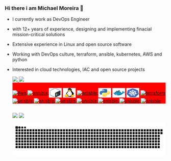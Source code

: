 ### Hi there i am Michael Moreira 👋

- I currently work as DevOps Engineer
  
- with 12+ years of experience, designing and implementing finacial mission-critical solutions
  
- Extensive experience in Linux and open source software
  
- Working with DevOps culture, terraform, ansible, kubernetes, AWS and python
  
- Interested in cloud technologies, IAC and open source projects
  
  <div>
  <a href="https://github.com/michaelmoreira">
  <img height="180em" src="https://github-readme-stats.vercel.app/api?username=michaelmoreira&show_icons=true&theme=light&include_all_commits=true&count_private=true"/>
  <img height="180em" src="https://github-readme-stats.vercel.app/api/top-langs/?username=michaelmoreira&layout=compact&langs_count=7&theme=light"/>
  </div>
  <div style="background-color:red;" style="display: inline_block" color="white"><br>
  <img align="center" alt="Aws" height="30" width="40" src="https://www.vectorlogo.zone/logos/amazon_aws/amazon_aws-icon.svg">
  <img align="center" alt="anisble" height="30" width="30" src="https://www.vectorlogo.zone/logos/google_cloud/google_cloud-icon.svg">
  <img align="center" alt="Bash" height="30" width="40" src="https://github.com/devicons/devicon/blob/master/icons/bash/bash-original.svg">
  <img align="center" alt="Linux" height="30" width="40" src="https://github.com/devicons/devicon/blob/master/icons/linux/linux-original.svg">
  <img align="center" alt="anisble" height="30" width="30" src="https://www.vectorlogo.zone/logos/suse/suse-icon.svg">
  <img align="center" alt="Python" height="30" width="40" src="https://github.com/devicons/devicon/blob/master/icons/python/python-original.svg">
  <img align="center" alt="Docker" height="30" width="40" src="https://github.com/devicons/devicon/blob/master/icons/docker/docker-original.svg">
  <img align="center" alt="K8s" height="30" width="40" src="https://github.com/devicons/devicon/blob/master/icons/kubernetes/kubernetes-plain.svg">
  <img align="center" alt="terraform" height="30" width="30" src="https://www.vectorlogo.zone/logos/terraformio/terraformio-icon.svg">
  <img align="center" alt="anisble" height="30" width="40" src="https://www.vectorlogo.zone/logos/ansible/ansible-icon.svg">
  <img align="center" alt="anisble" height="30" width="40" src="https://www.vectorlogo.zone/logos/github/github-icon.svg">
  <img align="center" alt="anisble" height="30" width="30" src="https://www.vectorlogo.zone/logos/gitlab/gitlab-icon.svg">
  <img align="center" alt="anisble" height="30" width="40" src="https://www.vectorlogo.zone/logos/grafana/grafana-icon.svg">
  <img align="center" alt="anisble" height="30" width="40" src="https://www.vectorlogo.zone/logos/prometheusio/prometheusio-icon.svg">
  <img align="center" alt="anisble" height="30" width="40" src="https://www.vectorlogo.zone/logos/elasticco_kibana/elasticco_kibana-icon.svg">
  <img align="center" alt="anisble" height="30" width="40" src="https://www.vectorlogo.zone/logos/consulio/consulio-icon.svg">
  
  </div>
  
  ##
  
  <div> 
  <a href="https://www.instagram.com/_michaelmoreira/" target="_blank"><img src="https://img.shields.io/badge/-Instagram-%23E4405F?style=for-the-badge&logo=instagram&logoColor=white" target="_blank"></a>
  <a href="https://www.linkedin.com/in/moreiramelo/" target="_blank"><img src="https://img.shields.io/badge/-LinkedIn-%230077B5?style=for-the-badge&logo=linkedin&logoColor=white" target="_blank"></a>
    
    ![Snake animation](https://github.com/michaelmoreira/michaelmoreira/blob/main/animation.svg)
  

</div>
